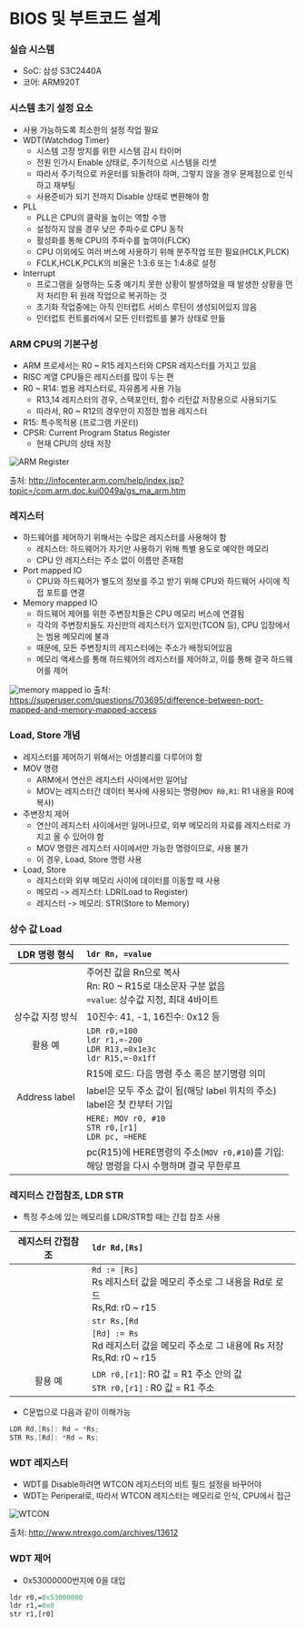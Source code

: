 # BIOS 및 부트코드 설계
### 실습 시스템
- SoC: 삼성 S3C2440A
- 코어: ARM920T

### 시스템 초기 설정 요소
- 사용 가능하도록 최소한의 설정 작업 필요
- WDT(Watchdog Timer)
	- 시스템 고장 방지를 위한 시스템 감시 타이머
	- 전원 인가시 Enable 상태로, 주기적으로 시스템을 리셋
	- 따라서 주기적으로 카운터를 되돌려야 하며, 그렇지 않을 경우 문제점으로 인식하고 재부팅
	- 사용준비가 되기 전까지 Disable 상태로 변환해야 함
- PLL
	- PLL은 CPU의 클락을 높이는 역할 수행
	- 설정하지 않을 경우 낮은 주파수로 CPU 동작
	- 활성화를 통해 CPU의 주파수를 높여야(FLCK)
	- CPU 이외에도 여러 버스에 사용하기 위해 분주작업 또한 필요(HCLK,PLCK)
	- FCLK,HCLK,PCLK의 비율은 1:3:6 또는 1:4:8로 설정
- Interrupt
	- 프로그램을 실행하는 도중 예기치 못한 상황이 발생하였을 때 발생한 상황을 먼저 처리한 뒤 원래 작업으로 복귀하는 것
	- 초기화 작업중에는 아직 인터럽트 서비스 루틴이 생성되어있지 않음
	- 인터럽트 컨트롤러에서 모든 인터럽트를 불가 상태로 만듦

### ARM CPU의 기본구성
- ARM 프로세서는 R0 ~ R15 레지스터와 CPSR 레지스터를 가지고 있음
- RISC 계열 CPU들은 레지스터를 많이 두는 편
- R0 ~ R14: 범용 레지스터로, 자유롭게 사용 가능
	- R13,14 레지스터의 경우, 스택포인터, 함수 리턴값 저장용으로 사용되기도
	- 따라서, R0 ~ R12의 경우만이 지정한 범용 레지스터
- R15: 특수목적용 (프로그램 카운터)
- CPSR: Current Program Status Register
	- 현재 CPU의 상태 저장

![ARM Register](http://infocenter.arm.com/help/topic/com.arm.doc.kui0049a/armregs.png)

출처: http://infocenter.arm.com/help/index.jsp?topic=/com.arm.doc.kui0049a/gs_ma_arm.htm

### 레지스터
- 하드웨어를 제어하기 위해서는 수많은 레지스터를 사용해야 함
	- 레지스터: 하드웨어가 자기만 사용하기 위해 특별 용도로 예약한 메모리
	- CPU 안 레지스터는 주소 없이 이름만 존재함
- Port mapped IO
	- CPU와 하드웨어가 별도의 정보를 주고 받기 위해 CPU와 하드웨어 사이에 직접 포트를 연결
- Memory mapped IO
    - 하드웨어 제어를 위한 주변장치들은 CPU 메모리 버스에 연결됨
    - 각각의 주변장치들도 자신만의 레지스터가 있지만(TCON 등), CPU 입장에서는 범용 메모리에 불과
    - 때문에, 모든 주변장치의 레지스터에는 주소가 배정되어있음
	- 메모리 액세스를 통해 하드웨어의 레지스터를 제어하고, 이를 통해 결국 하드웨어를 제어

![memory mapped io](https://i.stack.imgur.com/rBbh1.png)
출처: https://superuser.com/questions/703695/difference-between-port-mapped-and-memory-mapped-access

### Load, Store 개념
- 레지스터를 제어하기 위해서는 어셈블리를 다루어야 함
- MOV 명령
	- ARM에서 연산은 레지스터 사이에서만 일어남
	- MOV는 레지스터간 데이터 복사에 사용되는 명령(`MOV R0,R1`: R1 내용을 R0에 복사)
- 주변장치 제어
	- 연산이 레지스터 사이에서만 일어나므로, 외부 메모리의 자료를 레지스터로 가지고 올 수 있어야 함
	- MOV 명령은 레지스터 사이에서만 가능한 명령이므로, 사용 불가
	- 이 경우, Load, Store 명령 사용
- Load, Store
	- 레지스터와 외부 메모리 사이에 데이터를 이동할 때 사용
	- 메모리 -> 레지스터: LDR(Load to Register)
	- 레지스터 -> 메모리: STR(Store to Memory)

### 상수 값 Load

|LDR 명령 형식|`ldr Rn, =value`|
|:---:|:---|
||주어진 값을 Rn으로 복사<br/>Rn: R0 ~ R15로 대소문자 구분 없음<br/>`=value`: 상수값 지정, 최대 4바이트|
|상수값 지정 방식|10진수: 41, -1, 16진수: 0x12 등|
|활용 예|`LDR r0,=100`<br/>`ldr r1,=-200`<br/>`LDR R13,=0x1e3c`<br/>`ldr R15,=-0x1ff`|
||R15에 로드: 다음 명령 주소 혹은 분기명령 의미|
|Address label|label은 모두 주소 값이 됨(해당 label 위치의 주소)<br/>label은 첫 칸부터 기입|
||`HERE: MOV r0, #10`<br/>`STR r0,[r1]`<br/>`LDR pc, =HERE`|
||pc(R15)에 HERE명령의 주소(`MOV r0,#10`)를 기입: <br/>해당 명령을 다시 수행하며 결국 무한루프|

### 레지터스 간접참조, LDR STR
- 특정 주소에 있는 메모리를 LDR/STR할 때는 간접 참조 사용

|레지스터 간접참조|`ldr Rd,[Rs]`|
|:---:|:---|
||`Rd := [Rs]`<br/>Rs 레지스터 값을 메모리 주소로 그 내용을 Rd로 로드<br/>Rs,Rd: r0 ~ r15 |
||`str Rs,[Rd`|
||`[Rd] := Rs`<br/>Rd 레지스터 값을 메모리 주소로 그 내용에 Rs 저장<br/>Rs,Rd: r0 ~ r15|
|활용 예|`LDR r0,[r1]`: R0 값 = R1 주소 안의 값<br/>`STR r0,[r1]` : R0 값 = R1 주소 |

- C문법으로 다음과 같이 이해가능	

```cpp
LDR Rd,[Rs]: Rd = *Rs;
STR Rs,[Rd]: *Rd = Rs;
```

### WDT 레지스터
- WDT를 Disable하려면 WTCON 레지스터의 비트 필드 설정을 바꾸어야
- WDT는 Periperal로, 따라서 WTCON 레지스터는 메모리로 인식, CPU에서 접근

![WTCON](http://www.ntrexgo.com/wp-content/uploads/2013/05/18feajkarm001.jpg)

출처: http://www.ntrexgo.com/archives/13612

### WDT 제어
- 0x53000000번지에 0을 대입
```llvm
ldr r0,=0x53000000
ldr r1,=0x0
str r1,[r0]
```